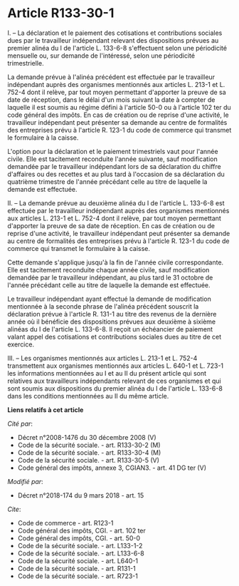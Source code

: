 # Article R133-30-1

I. – La déclaration et le paiement des cotisations et contributions sociales dues par le travailleur indépendant relevant des
dispositions prévues au premier alinéa du I de l'article L. 133-6-8 s'effectuent selon une périodicité mensuelle ou, sur
demande de l'intéressé, selon une périodicité trimestrielle.

La demande prévue à l'alinéa précédent est effectuée par le travailleur indépendant auprès des organismes mentionnés aux
articles L. 213-1 et L. 752-4 dont il relève, par tout moyen permettant d'apporter la preuve de sa date de réception, dans le
délai d'un mois suivant la date à compter de laquelle il est soumis au régime défini à l'article 50-0 ou à l'article 102 ter
du code général des impôts. En cas de création ou de reprise d'une activité, le travailleur indépendant peut présenter sa
demande au centre de formalités des entreprises prévu à l'article R. 123-1 du code de commerce qui transmet le formulaire à
la caisse.

L'option pour la déclaration et le paiement trimestriels vaut pour l'année civile. Elle est tacitement reconduite l'année
suivante, sauf modification demandée par le travailleur indépendant lors de sa déclaration du chiffre d'affaires ou des
recettes et au plus tard à l'occasion de sa déclaration du quatrième trimestre de l'année précédant celle au titre de
laquelle la demande est effectuée.

II. – La demande prévue au deuxième alinéa du I de l'article L. 133-6-8 est effectuée par le travailleur indépendant auprès
des organismes mentionnés aux articles L. 213-1 et L. 752-4 dont il relève, par tout moyen permettant d'apporter la preuve de
sa date de réception. En cas de création ou de reprise d'une activité, le travailleur indépendant peut présenter sa demande
au centre de formalités des entreprises prévu à l'article R. 123-1 du code de commerce qui transmet le formulaire à la
caisse.

Cette demande s'applique jusqu'à la fin de l'année civile correspondante. Elle est tacitement reconduite chaque année civile,
sauf modification demandée par le travailleur indépendant, au plus tard le 31 octobre de l'année précédant celle au titre de
laquelle la demande est effectuée.

Le travailleur indépendant ayant effectué la demande de modification mentionnée à la seconde phrase de l'alinéa précédent
souscrit la déclaration prévue à l'article R. 131-1 au titre des revenus de la dernière année où il bénéficie des
dispositions prévues aux deuxième à sixième alinéas du I de l'article L. 133-6-8. Il reçoit un échéancier de paiement valant
appel des cotisations et contributions sociales dues au titre de cet exercice.

III. – Les organismes mentionnés aux articles L. 213-1 et L. 752-4 transmettent aux organismes mentionnés aux articles L.
640-1 et L. 723-1 les informations mentionnées au I et au II du présent article qui sont relatives aux travailleurs
indépendants relevant de ces organismes et qui sont soumis aux dispositions du premier alinéa du I de l'article L. 133-6-8
dans les conditions mentionnées au II du même article.

**Liens relatifs à cet article**

_Cité par_:

  - Décret n°2008-1476 du 30 décembre 2008 (V)
  - Code de la sécurité sociale. - art. R133-30-2 (M)
  - Code de la sécurité sociale. - art. R133-30-4 (M)
  - Code de la sécurité sociale. - art. R133-30-5 (V)
  - Code général des impôts, annexe 3, CGIAN3. - art. 41 DG ter (V)

_Modifié par_:

  - Décret n°2018-174 du 9 mars 2018 - art. 15

_Cite_:

  - Code de commerce - art. R123-1
  - Code général des impôts, CGI. - art. 102 ter
  - Code général des impôts, CGI. - art. 50-0
  - Code de la sécurité sociale. - art. L133-1-2
  - Code de la sécurité sociale. - art. L133-6-8
  - Code de la sécurité sociale. - art. L640-1
  - Code de la sécurité sociale. - art. R131-1
  - Code de la sécurité sociale. - art. R723-1
